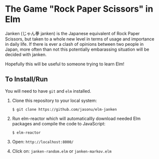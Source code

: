 # The Game "Rock Paper Scissors" in Elm

Janken (じゃん拳 janken) is the Japanese equivalent of Rock Paper
Scissors, but taken to a whole new level in terms of usage and
importance in daily life. If there is ever a clash of opinions between
two people in Japan, more often than not this potentially embarassing
situation will be decided with janken.

Hopefully this will be useful to someone trying to learn Elm!

## To Install/Run

You will need to have `git` and `elm` installed.

1. Clone this repository to your local system:

    `$ git clone https://github.com/jasonu/elm-janken`

2. Run elm-reactor which will automaticallly download needed Elm
   packages and compile the code to JavaScript:

    `$ elm-reactor`

3. Open: `http://localhost:8000/`

4. Click on: `janken-random.elm` or `janken-markov.elm`
